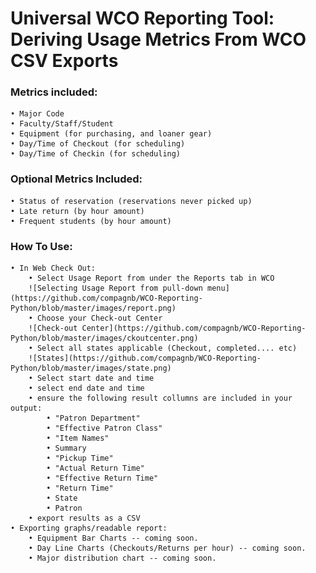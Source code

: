 # Universal WCO Reporting Tool: Deriving Usage Metrics From WCO CSV Exports

### Metrics included:
    • Major Code
    • Faculty/Staff/Student
    • Equipment (for purchasing, and loaner gear)
    • Day/Time of Checkout (for scheduling)
    • Day/Time of Checkin (for scheduling)

### Optional Metrics Included:
    • Status of reservation (reservations never picked up)
    • Late return (by hour amount)
    • Frequent students (by hour amount)

### How To Use:
    • In Web Check Out:
        • Select Usage Report from under the Reports tab in WCO
        ![Selecting Usage Report from pull-down menu](https://github.com/compagnb/WCO-Reporting-Python/blob/master/images/report.png)
        • Choose your Check-out Center
        ![Check-out Center](https://github.com/compagnb/WCO-Reporting-Python/blob/master/images/ckoutcenter.png)
        • Select all states applicable (Checkout, completed.... etc)
        ![States](https://github.com/compagnb/WCO-Reporting-Python/blob/master/images/state.png)
        • Select start date and time
        • select end date and time
        • ensure the following result collumns are included in your output:
            • "Patron Department"
            • "Effective Patron Class"
            • "Item Names"
            • Summary
            • "Pickup Time"
            • "Actual Return Time"
            • "Effective Return Time"
            • "Return Time"
            • State
            • Patron
        • export results as a CSV
    • Exporting graphs/readable report:
        • Equipment Bar Charts -- coming soon.
        • Day Line Charts (Checkouts/Returns per hour) -- coming soon.
        • Major distribution chart -- coming soon.
